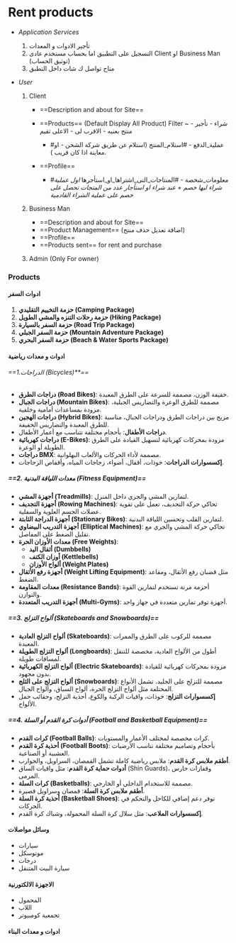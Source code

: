 # Rent products 

- *Application Services*
	 1. تأجير الادوات و المعدات 
	 2. التسجيل على التطبيق اما بحساب مستخدم عادى Client  او Business Man (توثيق الحساب)
	 3. متاح تواصل ك شات داخل التطبق 


- *User* 

	1. Client 
		- ==Description and about for Site==
		- ==Products== (Default Display All Product) Filter ~ - شراء - تأجير  منتج بعنيه - الاقرب لى - الاعلى تقيم
			- #عملية_الدفع - #استلام_المنتج (استلام عن طريق شركة الشحن - او معاينة اذا كان قريب ).
			
		- ==Profile== 
			- #معلومات_شخصة - #المنتاجات_التى_اشتراها_او_استأجرها 
			*اول عملية شراء ليها خصم + عند شراء او استأجار عدد من المتجات تحصل على خصم على عملية الشراء القادمية*
			
	2. Business Man 
		- ==Description and about for Site==
		- ==Product Management== (اضافة تعديل حذف منتج)
		- ==Profile== 
		- ==Products sent== for rent and purchase
	
	3. Admin (Only For owner)

### Products 
#### ادوات السفر 
 1. **حزمة التخييم التقليدي (Camping Package)**
 2. **حزمة رحلات التنزه والمشي الطويل (Hiking Package)**
 3. **حزمة السفر بالسيارة (Road Trip Package)**
 4. **حزمة السفر الجبلي (Mountain Adventure Package)**
 5. **حزمة السفر البحري (Beach & Water Sports Package)**
 
#### ادوات و معدات رياضية 
###### ==1.الدراجات (Bicycles)**==
- **دراجات الطرق (Road Bikes)**: خفيفة الوزن، مصممة للسرعة على الطرق المعبدة.
- **دراجات الجبال (Mountain Bikes)**: مصممة للطرق الوعرة والتضاريس الجبلية، مزودة بمساعدات أمامية وخلفية.
- **دراجات الهجين (Hybrid Bikes)**: مزيج بين دراجات الطرق ودراجات الجبال، مناسبة للطرق المعبدة والتضاريس الخفيفة.
- **دراجات الأطفال**: بأحجام مختلفة تتناسب مع أعمار الأطفال.
- **دراجات كهربائية (E-Bikes)**: مزودة بمحركات كهربائية لتسهيل القيادة على الطرق الطويلة أو الوعرة.
- **دراجات BMX**: مصممة لأداء الحركات والألعاب البهلوانية.
- **إكسسوارات الدراجات**: خوذات، أقفال، أضواء، زجاجات المياه، وأقفاص الزجاجات.

##### ==2. **معدات اللياقة البدنية (Fitness Equipment)**==
- **أجهزة المشي (Treadmills)**: لتمارين المشي والجري داخل المنزل.
- **أجهزة التجديف (Rowing Machines)**: تحاكي حركة التجديف، تعمل على تقوية عضلات الجسم العلوية والسفلية.
- **أجهزة الدراجة الثابتة (Stationary Bikes)**: لتمارين القلب وتحسين اللياقة البدنية.
- **أجهزة التدريب البيضاوي (Elliptical Machines)**: تحاكي حركة المشي والجري مع تقليل الضغط على المفاصل.
- **معدات الأوزان الحرة (Free Weights)**:
    - **أثقال اليد (Dumbbells)**
    - **أوزان الكتف (Kettlebells)**
    - **ألواح الأوزان (Weight Plates)**
- **أجهزة رفع الأثقال (Weight Lifting Equipment)**: مثل قضبان رفع الأثقال، ومقاعد الضغط.
- **معدات المقاومة (Resistance Bands)**: أحزمة مرنة تستخدم لتمارين القوة والتوازن.
- **أجهزة التدريب المتعددة (Multi-Gyms)**: أجهزة توفر تمارين متعددة في جهاز واحد.

##### ==3. **ألواح التزلج (Skateboards and Snowboards)**==
- **ألواح التزلج العادية (Skateboards)**: مصممة للركوب على الطرق والممرات المعبدة.
- **ألواح التزلج الطويلة (Longboards)**: أطول من الألواح العادية، مخصصة للتنقل لمسافات طويلة.
- **ألواح التزلج الكهربائية (Electric Skateboards)**: مزودة بمحركات كهربائية للقيادة بدون مجهود.
- **ألواح التزلج على الثلج (Snowboards)**: مصممة للتزلج على الجليد، تشمل الأنواع المختلفة مثل ألواح التزلج الحرة، ألواح السباق، وألواح الجبال.
- **إكسسوارات التزلج**: خوذات، واقيات الركبة والكوع، أحذية التزلج، وحقائب حمل الألواح.

##### ==4. **أدوات كرة القدم أو السلة (Football and Basketball Equipment)**==
- **كرات القدم (Football Balls)**: كرات مخصصة لمختلف الأعمار والمستويات.
- **أحذية كرة القدم (Football Boots)**: بأحجام وتصاميم مختلفة تناسب الأرضيات العشبية أو الصناعية.
- **أطقم ملابس كرة القدم**: ملابس رياضية كاملة تشمل القمصان، السراويل، والجوارب.
- **أدوات حماية كرة القدم**: مثل واقيات الساق (Shin Guards)، وقفازات حارس المرمى.
- **كرات السلة (Basketballs)**: مصممة للاستخدام الداخلي أو الخارجي.
- **أطقم ملابس كرة السلة**: قمصان وسراويل قصيرة.
- **أحذية كرة السلة (Basketball Shoes)**: توفر دعم إضافي للكاحل والتحكم في الحركات.
- **إكسسوارات الملاعب**: مثل سلال كرة السلة المحمولة، وشباك كرة القدم.


#### وسائل مواصلات 
- سيارات 
- موتوسكل 
- درجات 
- سيارة البيت المتنقل 

#### الاجهزة الالكتورنية 
- المحمول 
- اللاب 
- تجمعية كومبيوتر 

#### ادوات و معدات البناء







